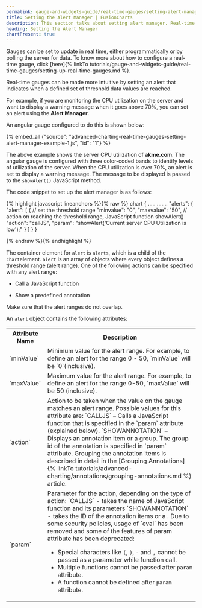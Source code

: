 ```yaml
---
permalink: gauge-and-widgets-guide/real-time-gauges/setting-alert-manager.html
title: Setting the Alert Manager | FusionCharts
description: This section talks about setting alert manager. Real-time gauges can be made intuitive by setting an alert indicated when a defined set of values are reached
heading: Setting the Alert Manager
chartPresent: true
---
```


Gauges can be set to update in real time, either programmatically or by polling the server for data. To know more about how to configure a real-time gauge, click [here]{% linkTo tutorials/gauge-and-widgets-guide/real-time-gauges/setting-up-real-time-gauges.md %}.

Real-time gauges can be made more intuitive by setting an alert that indicates when a defined set of threshold data values are reached.

For example, if you are monitoring the CPU utilization on the server and want to display a warning message when it goes above 70%, you can set an alert using the __Alert Manager__.

An angular gauge configured to do this is shown below:

{% embed_all {"source": "advanced-charting-real-time-gauges-setting-alert-manager-example-1.js", "id": "1"} %}

The above example shows the server CPU utilization of __akme.com__. The angular gauge is configured with three color-coded bands to identify levels of utilization of the server. When the CPU utilization is over 70%, an alert is set to display a warning message. The message to be displayed is passed to the `showAlert()` JavaScript method.

The code snippet to set up the alert manager is as follows:

{% highlight javascript lineanchors %}{% raw %}
chart {
    …..
    …….
    "alerts": {
        "alert": [
            {
                // set the threshold range
                "minvalue": "0",
                "maxvalue": "50",
                // action on reaching the threshold range, JavaScript function showAlert()
                "action": "callJS",
                "param": "showAlert('Current server CPU Utilization is low');"
            }
        ]
    }
}

{% endraw %}{% endhighlight %}

The container element for `alert` is `alerts`, which is a child of the `chart`element.  `alert` is an array of objects where every object defines a threshold range (alert range). One of the following actions can be specified with any alert range:

* Call a JavaScript function

* Show a predefined annotation


<p class="text-info"> Make sure that the alert ranges do not overlap.</p>

An `alert` object contains the following attributes:

<table>
  <tr>
    <th>Attribute Name</th>
    <th>Description</th>
  </tr>
  <tr>
    <td>`minValue`</td>
    <td>Minimum value for the alert range. For example, to define an alert for the range 0 - 50, `minValue` will be `0`(inclusive).</td>
  </tr>
  <tr>
    <td>`maxValue` </td>
    <td>Maximum value for the alert range. For example, to define an alert for the range 0-50, `maxValue` will be 50 (inclusive).</td>
  </tr>
  <tr>
    <td>`action`</td>
    <td>Action to be taken when the value on the gauge matches an alert range. Possible values for this attribute are:
`CALLJS` – Calls a JavaScript function that is specified in the `param` attribute (explained below).
`SHOWANNOTATION` –  Displays an annotation item or a group. The group id of the annotation  is specified in `param` attribute.
Grouping the annotation items is described in detail in the [Grouping Annotations]{% linkTo tutorials/advanced-charting/annotations/grouping-annotations.md %} article.</td>
  </tr>
  <tr>
    <td>`param` </td>
    <td>Parameter for the action, depending on the type of action:
`CALLJS` -   takes the name of JavaScript function and its parameters
`SHOWANNOTATION` - takes the ID of the annotation items or a .
Due to some security policies, usage of `eval` has been removed and some of the features of param attribute has been deprecated:

* Special characters like `(`, `)`, `-` and `,` cannot be passed as a parameter while function call.
* Multiple functions cannot be passed after `param` attribute.
* A function cannot be defined after `param` attribute.</td>
  </tr>
</table>
